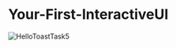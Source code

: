 # Your-First-InteractiveUI

![HelloToastTask5](https://user-images.githubusercontent.com/47735067/111627447-29180f00-8817-11eb-9b48-900a6a50f459.JPG)

